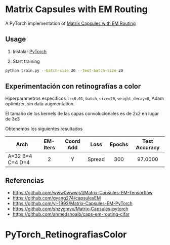 # Matrix Capsules with EM Routing
A PyTorch implementation of [Matrix Capsules with EM Routing](https://openreview.net/pdf?id=HJWLfGWRb)

## Usage
1. Instalar [PyTorch](http://pytorch.org/)

2. Start training 
```bash
python train.py --batch-size 20 --test-batch-size 20
```


## Experimentación con retinografías a color

Hiperparametros especificos `lr=0.01`, `batch_size=20`, `weight_decay=0`, Adam optimizer, sin data augmentation.

El tamaño de los kernels de las capas convolucionales es de 2x2 en lugar de 3x3

Obtenemos los siguientes resultados

| Arch | EM-Iters | Coord Add | Loss | Epochs | Test Accuracy |
| ---- |:-----:|:---------:|:----:|:--:|:-------------:|
| A=32 B=4 C=4 D=4        | 2 | Y | Spread    | 300 |  97.0000  |




## Referencias
- https://github.com/www0wwwjs1/Matrix-Capsules-EM-Tensorflow
- https://github.com/gyang274/capsulesEM
- https://github.com/yl-1993/Matrix-Capsules-EM-PyTorch
- https://github.com/shzygmyx/Matrix-Capsules-pytorch
- https://github.com/ahmedshoaib/caps-em-routing-cifar
# PyTorch_RetinografiasColor
